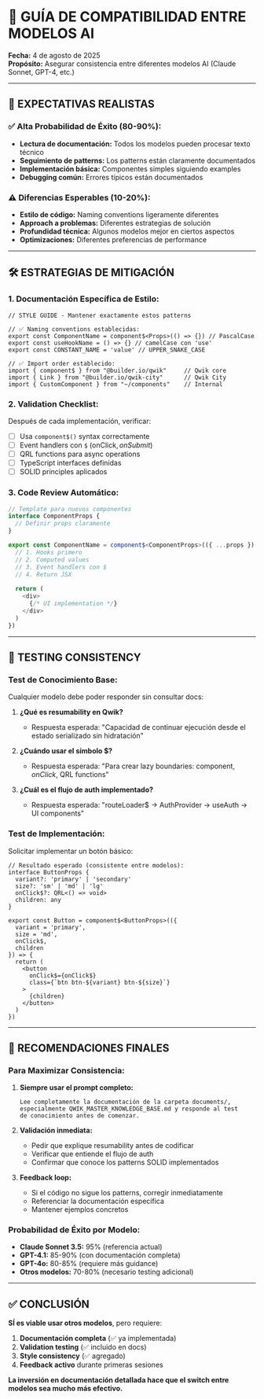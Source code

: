 # 🎯 GUÍA DE COMPATIBILIDAD ENTRE MODELOS AI

**Fecha:** 4 de agosto de 2025  
**Propósito:** Asegurar consistencia entre diferentes modelos AI (Claude Sonnet, GPT-4, etc.)

---

## 🎯 **EXPECTATIVAS REALISTAS**

### **✅ Alta Probabilidad de Éxito (80-90%):**
- **Lectura de documentación:** Todos los modelos pueden procesar texto técnico
- **Seguimiento de patterns:** Los patterns están claramente documentados
- **Implementación básica:** Componentes simples siguiendo examples
- **Debugging común:** Errores típicos están documentados

### **⚠️ Diferencias Esperables (10-20%):**
- **Estilo de código:** Naming conventions ligeramente diferentes
- **Approach a problemas:** Diferentes estrategias de solución
- **Profundidad técnica:** Algunos modelos mejor en ciertos aspectos
- **Optimizaciones:** Diferentes preferencias de performance

---

## 🛠️ **ESTRATEGIAS DE MITIGACIÓN**

### **1. Documentación Específica de Estilo:**
```tsx
// STYLE GUIDE - Mantener exactamente estos patterns

// ✅ Naming conventions establecidas:
export const ComponentName = component$<Props>(() => {}) // PascalCase
export const useHookName = () => {} // camelCase con 'use'
export const CONSTANT_NAME = 'value' // UPPER_SNAKE_CASE

// ✅ Import order establecido:
import { component$ } from "@builder.io/qwik"     // Qwik core
import { Link } from "@builder.io/qwik-city"      // Qwik City
import { CustomComponent } from "~/components"    // Internal
```

### **2. Validation Checklist:**
Después de cada implementación, verificar:
- [ ] Usa `component$()` syntax correctamente
- [ ] Event handlers con `$` (onClick$, onSubmit$)
- [ ] QRL functions para async operations
- [ ] TypeScript interfaces definidas
- [ ] SOLID principles aplicados

### **3. Code Review Automático:**
```typescript
// Template para nuevos componentes
interface ComponentProps {
  // Definir props claramente
}

export const ComponentName = component$<ComponentProps>(({ ...props }) => {
  // 1. Hooks primero
  // 2. Computed values
  // 3. Event handlers con $
  // 4. Return JSX
  
  return (
    <div>
      {/* UI implementation */}
    </div>
  )
})
```

---

## 🧪 **TESTING CONSISTENCY**

### **Test de Conocimiento Base:**
Cualquier modelo debe poder responder sin consultar docs:

1. **¿Qué es resumability en Qwik?**
   - Respuesta esperada: "Capacidad de continuar ejecución desde el estado serializado sin hidratación"

2. **¿Cuándo usar el símbolo $?**
   - Respuesta esperada: "Para crear lazy boundaries: component$, onClick$, QRL functions"

3. **¿Cuál es el flujo de auth implementado?**
   - Respuesta esperada: "routeLoader$ → AuthProvider → useAuth → UI components"

### **Test de Implementación:**
Solicitar implementar un botón básico:
```tsx
// Resultado esperado (consistente entre modelos):
interface ButtonProps {
  variant?: 'primary' | 'secondary'
  size?: 'sm' | 'md' | 'lg'
  onClick$?: QRL<() => void>
  children: any
}

export const Button = component$<ButtonProps>(({ 
  variant = 'primary', 
  size = 'md', 
  onClick$, 
  children 
}) => {
  return (
    <button
      onClick$={onClick$}
      class={`btn btn-${variant} btn-${size}`}
    >
      {children}
    </button>
  )
})
```

---

## 🎯 **RECOMENDACIONES FINALES**

### **Para Maximizar Consistencia:**

1. **Siempre usar el prompt completo:**
   ```
   Lee completamente la documentación de la carpeta documents/, 
   especialmente QWIK_MASTER_KNOWLEDGE_BASE.md y responde al test 
   de conocimiento antes de comenzar.
   ```

2. **Validación inmediata:**
   - Pedir que explique resumability antes de codificar
   - Verificar que entiende el flujo de auth
   - Confirmar que conoce los patterns SOLID implementados

3. **Feedback loop:**
   - Si el código no sigue los patterns, corregir inmediatamente
   - Referenciar la documentación específica
   - Mantener ejemplos concretos

### **Probabilidad de Éxito por Modelo:**
- **Claude Sonnet 3.5:** 95% (referencia actual)
- **GPT-4.1:** 85-90% (con documentación completa)
- **GPT-4o:** 80-85% (requiere más guidance)
- **Otros modelos:** 70-80% (necesario testing adicional)

---

## ✅ **CONCLUSIÓN**

**SÍ es viable usar otros modelos**, pero requiere:
1. **Documentación completa** (✅ ya implementada)
2. **Validation testing** (✅ incluido en docs)
3. **Style consistency** (✅ agregado)
4. **Feedback activo** durante primeras sesiones

**La inversión en documentación detallada hace que el switch entre modelos sea mucho más efectivo.**

